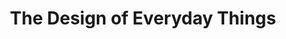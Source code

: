---
title: "The Design of Everyday Things"
showDate: false
draft: false
tags: ["classic","poem"]
link: "https://www.amazon.com/Design-Everyday-Things-Revised-Expanded/dp/0465050654/ref=sr_1_1?s=books&ie=UTF8&qid=1536076909&sr=1-1&keywords=The+Design+of+Everyday+Things"
read: "R"
---